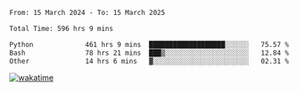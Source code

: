 <!--START_SECTION:waka-->

```txt
From: 15 March 2024 - To: 15 March 2025

Total Time: 596 hrs 9 mins

Python             461 hrs 9 mins  ███████████████████░░░░░░   75.57 %
Bash               78 hrs 21 mins  ███▒░░░░░░░░░░░░░░░░░░░░░   12.84 %
Other              14 hrs 6 mins   ▓░░░░░░░░░░░░░░░░░░░░░░░░   02.31 %
```

<!--END_SECTION:waka-->
[![wakatime](https://wakatime.com/badge/user/5f89a63a-5294-4958-ad30-2b3455e63f2a.svg)](https://wakatime.com/@5f89a63a-5294-4958-ad30-2b3455e63f2a)
